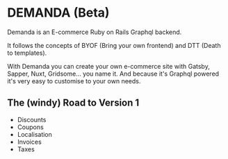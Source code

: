 # DEMANDA (Beta)

Demanda is an E-commerce Ruby on Rails Graphql backend.

It follows the concepts of BYOF (Bring your own frontend) and DTT (Death to templates).

With Demanda you can create your own e-commerce site with Gatsby, Sapper, Nuxt, Gridsome... you name it. And because it's Graphql powered it's very easy to customise to your own needs.

## The (windy) Road to Version 1

- Discounts
- Coupons
- Localisation
- Invoices
- Taxes
